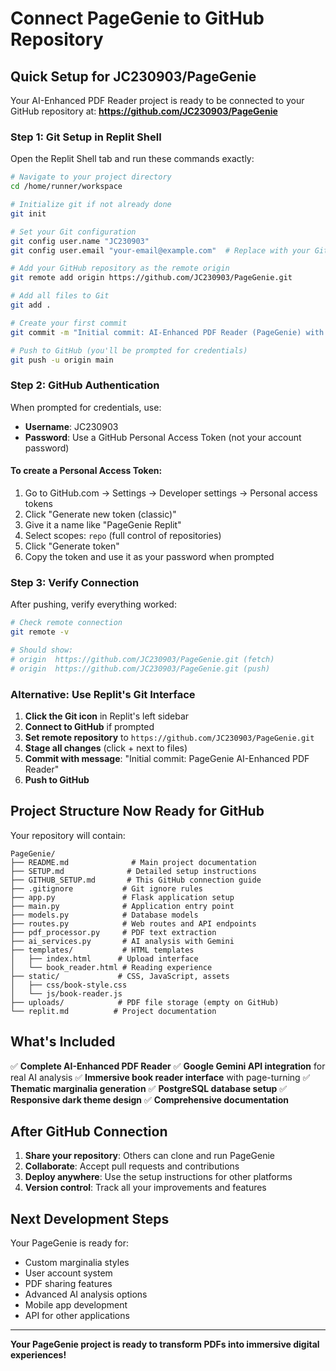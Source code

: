 # Connect PageGenie to GitHub Repository

## Quick Setup for JC230903/PageGenie

Your AI-Enhanced PDF Reader project is ready to be connected to your GitHub repository at:
**https://github.com/JC230903/PageGenie**

### Step 1: Git Setup in Replit Shell

Open the Replit Shell tab and run these commands exactly:

```bash
# Navigate to your project directory
cd /home/runner/workspace

# Initialize git if not already done
git init

# Set your Git configuration
git config user.name "JC230903"
git config user.email "your-email@example.com"  # Replace with your GitHub email

# Add your GitHub repository as the remote origin
git remote add origin https://github.com/JC230903/PageGenie.git

# Add all files to Git
git add .

# Create your first commit
git commit -m "Initial commit: AI-Enhanced PDF Reader (PageGenie) with Gemini integration"

# Push to GitHub (you'll be prompted for credentials)
git push -u origin main
```

### Step 2: GitHub Authentication

When prompted for credentials, use:
- **Username**: JC230903
- **Password**: Use a GitHub Personal Access Token (not your account password)

#### To create a Personal Access Token:
1. Go to GitHub.com → Settings → Developer settings → Personal access tokens
2. Click "Generate new token (classic)"
3. Give it a name like "PageGenie Replit"
4. Select scopes: `repo` (full control of repositories)
5. Click "Generate token"
6. Copy the token and use it as your password when prompted

### Step 3: Verify Connection

After pushing, verify everything worked:

```bash
# Check remote connection
git remote -v

# Should show:
# origin  https://github.com/JC230903/PageGenie.git (fetch)
# origin  https://github.com/JC230903/PageGenie.git (push)
```

### Alternative: Use Replit's Git Interface

1. **Click the Git icon** in Replit's left sidebar
2. **Connect to GitHub** if prompted
3. **Set remote repository** to `https://github.com/JC230903/PageGenie.git`
4. **Stage all changes** (click + next to files)
5. **Commit with message**: "Initial commit: PageGenie AI-Enhanced PDF Reader"
6. **Push to GitHub**

## Project Structure Now Ready for GitHub

Your repository will contain:

```
PageGenie/
├── README.md              # Main project documentation
├── SETUP.md              # Detailed setup instructions  
├── GITHUB_SETUP.md       # This GitHub connection guide
├── .gitignore           # Git ignore rules
├── app.py               # Flask application setup
├── main.py              # Application entry point
├── models.py            # Database models
├── routes.py            # Web routes and API endpoints
├── pdf_processor.py     # PDF text extraction
├── ai_services.py       # AI analysis with Gemini
├── templates/           # HTML templates
│   ├── index.html      # Upload interface
│   └── book_reader.html # Reading experience
├── static/             # CSS, JavaScript, assets
│   ├── css/book-style.css
│   └── js/book-reader.js
├── uploads/            # PDF file storage (empty on GitHub)
└── replit.md          # Project documentation
```

## What's Included

✅ **Complete AI-Enhanced PDF Reader**
✅ **Google Gemini API integration** for real AI analysis
✅ **Immersive book reader interface** with page-turning
✅ **Thematic marginalia generation** 
✅ **PostgreSQL database setup**
✅ **Responsive dark theme design**
✅ **Comprehensive documentation**

## After GitHub Connection

1. **Share your repository**: Others can clone and run PageGenie
2. **Collaborate**: Accept pull requests and contributions
3. **Deploy anywhere**: Use the setup instructions for other platforms
4. **Version control**: Track all your improvements and features

## Next Development Steps

Your PageGenie is ready for:
- Custom marginalia styles
- User account system
- PDF sharing features
- Advanced AI analysis options
- Mobile app development
- API for other applications

---

**Your PageGenie project is ready to transform PDFs into immersive digital experiences!**